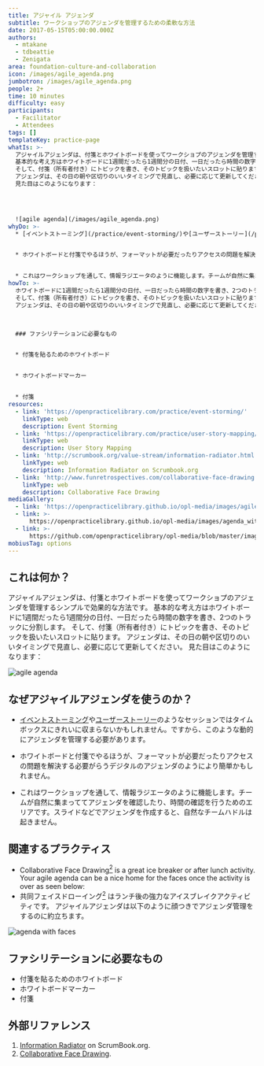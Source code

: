 ```yaml
---
title: アジャイル アジェンダ
subtitle: ワークショップのアジェンダを管理するための柔軟な方法
date: 2017-05-15T05:00:00.000Z
authors:
  - mtakane
  - tdbeattie
  - Zenigata
area: foundation-culture-and-collaboration
icon: /images/agile_agenda.png
jumbotron: /images/agile_agenda.png
people: 2+
time: 10 minutes
difficulty: easy
participants:
  - Facilitator
  - Attendees
tags: []
templateKey: practice-page
whatIs: >-
  アジャイルアジェンダは、付箋とホワイトボードを使ってワークショプのアジェンダを管理するシンプルで効果的な方法です。
  基本的な考え方はホワイトボードに1週間だったら1週間分の日付、一日だったら時間の数字を書き、2つのトラックに分割します。
  そして、付箋（所有者付き）にトピックを書き、そのトピックを扱いたいスロットに貼ります。
  アジェンダは、その日の朝や区切りのいいタイミングで見直し、必要に応じて更新してください。
  見た目はこのようになります：
  



  ![agile agenda](/images/agile_agenda.png)
whyDo: >-
  * [イベントストーミング](/practice/event-storming/)や[ユーザーストーリー](/practice/user-story-mapping/)のようなセッションではタイムボックスにきれいに収まらないかもしれません。ですから、このような動的にアジェンダを管理する必要があります。


  * ホワイトボードと付箋でやるほうが、フォーマットが必要だったりアクセスの問題を解決する必要がらうデジタルのアジェンダのようにより簡単かもしれません。


  * これはワークショップを通して、情報ラジエータのように機能します。チームが自然に集まっててアジェンダを確認したり、時間の確認を行うためのエリアです。スライドなどでアジェンダを作成すると、自然なチームハドルは起きません。
howTo: >-
  ホワイトボードに1週間だったら1週間分の日付、一日だったら時間の数字を書き、2つのトラックに分割します。
  そして、付箋（所有者付き）にトピックを書き、そのトピックを扱いたいスロットに貼ります。
  アジェンダは、その日の朝や区切りのいいタイミングで見直し、必要に応じて更新してください。
  


  ### ファシリテーションに必要なもの


  * 付箋を貼るためのホワイトボード


  * ホワイトボードマーカー


  * 付箋
resources:
  - link: 'https://openpracticelibrary.com/practice/event-storming/'
    linkType: web
    description: Event Storming
  - link: 'https://openpracticelibrary.com/practice/user-story-mapping/'
    linkType: web
    description: User Story Mapping
  - link: 'http://scrumbook.org/value-stream/information-radiator.html'
    linkType: web
    description: Information Radiator on Scrumbook.org
  - link: 'http://www.funretrospectives.com/collaborative-face-drawing'
    linkType: web
    description: Collaborative Face Drawing
mediaGallery:
  - link: 'https://openpracticelibrary.github.io/opl-media/images/agile_agenda.png'
  - link: >-
      https://openpracticelibrary.github.io/opl-media/images/agenda_with_faces.png
  - link: >-
      https://github.com/openpracticelibrary/opl-media/blob/master/images/Agile%20Agenda.jpg?raw=true
mobiusTag: options
---
```

## これは何か？

  アジャイルアジェンダは、付箋とホワイトボードを使ってワークショプのアジェンダを管理するシンプルで効果的な方法です。
  基本的な考え方はホワイトボードに1週間だったら1週間分の日付、一日だったら時間の数字を書き、2つのトラックに分割します。
  そして、付箋（所有者付き）にトピックを書き、そのトピックを扱いたいスロットに貼ります。
  アジェンダは、その日の朝や区切りのいいタイミングで見直し、必要に応じて更新してください。
  見た目はこのようになります：

![agile agenda](/images/agile_agenda.png)

## なぜアジャイルアジェンダを使うのか？

  * [イベントストーミング](/practice/event-storming/)や[ユーザーストーリー](/practice/user-story-mapping/)のようなセッションではタイムボックスにきれいに収まらないかもしれません。ですから、このような動的にアジェンダを管理する必要があります。


  * ホワイトボードと付箋でやるほうが、フォーマットが必要だったりアクセスの問題を解決する必要がらうデジタルのアジェンダのようにより簡単かもしれません。


  * これはワークショップを通して、情報ラジエータのように機能します。チームが自然に集まっててアジェンダを確認したり、時間の確認を行うためのエリアです。スライドなどでアジェンダを作成すると、自然なチームハドルは起きません。

## 関連するプラクティス

* Collaborative Face Drawing[<sup>2</sup>](#footnote-2) is a great ice breaker or after lunch activity. Your agile agenda can be a nice home for the faces once the activity is over as seen below:
* 共同フェイスドローイング[<sup>2</sup>](#footnote-2) はランチ後の強力なアイスブレイクアクティビティです。 アジャイルアジェンダは以下のように顔つきでアジェンダ管理をするのに約立ちます。

![agenda with faces](/images/agenda_with_faces.png)

## ファシリテーションに必要なもの

  * 付箋を貼るためのホワイトボード
  * ホワイトボードマーカー
  * 付箋

## 外部リファレンス

1. <a name="footnote-1"></a>[Information Radiator](http://scrumbook.org/value-stream/information-radiator.html) on ScrumBook.org.
2. <a name="footnote-2"></a>[Collaborative Face Drawing](http://www.funretrospectives.com/collaborative-face-drawing/).
